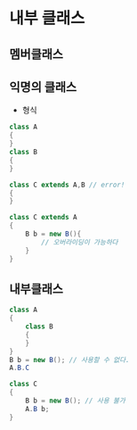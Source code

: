 # 내부 클래스

## 멤버클래스

## 익명의 클래스
- 형식
```java
class A
{
}
class B
{
}

class C extends A,B // error!
{
}

class C extends A
{
    B b = new B(){
        // 오버라이딩이 가능하다    
    }
}
```

## 내부클래스

```java
class A
{
    class B
    {
    }
}
B b = new B(); // 사용할 수 없다.
A.B.C 

class C
{
    B b = new B(); // 사용 불가
    A.B b;
}
```
